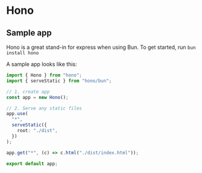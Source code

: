 # Hono 

## Sample app

Hono is a great stand-in for express when using Bun. To get started, run `bun install hono`

A sample app looks like this: 

```typescript
import { Hono } from "hono";
import { serveStatic } from "hono/bun";

// 1. create app
const app = new Hono();

// 2. Serve any static files
app.use(
  "*",
  serveStatic({
    root: "./dist",
  })
);

app.get("*", (c) => c.html("./dist/index.html"));

export default app;
```